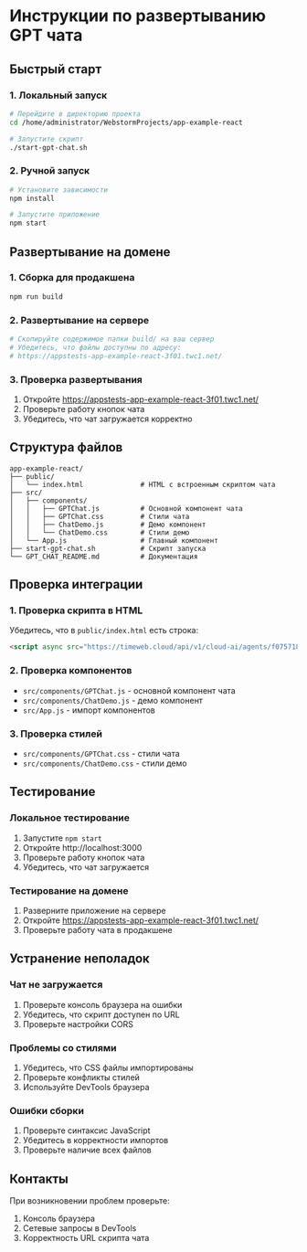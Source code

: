 # Инструкции по развертыванию GPT чата

## Быстрый старт

### 1. Локальный запуск
```bash
# Перейдите в директорию проекта
cd /home/administrator/WebstormProjects/app-example-react

# Запустите скрипт
./start-gpt-chat.sh
```

### 2. Ручной запуск
```bash
# Установите зависимости
npm install

# Запустите приложение
npm start
```

## Развертывание на домене

### 1. Сборка для продакшена
```bash
npm run build
```

### 2. Развертывание на сервере
```bash
# Скопируйте содержимое папки build/ на ваш сервер
# Убедитесь, что файлы доступны по адресу:
# https://appstests-app-example-react-3f01.twc1.net/
```

### 3. Проверка развертывания
1. Откройте https://appstests-app-example-react-3f01.twc1.net/
2. Проверьте работу кнопок чата
3. Убедитесь, что чат загружается корректно

## Структура файлов

```
app-example-react/
├── public/
│   └── index.html              # HTML с встроенным скриптом чата
├── src/
│   ├── components/
│   │   ├── GPTChat.js          # Основной компонент чата
│   │   ├── GPTChat.css         # Стили чата
│   │   ├── ChatDemo.js         # Демо компонент
│   │   └── ChatDemo.css        # Стили демо
│   └── App.js                  # Главный компонент
├── start-gpt-chat.sh           # Скрипт запуска
└── GPT_CHAT_README.md          # Документация
```

## Проверка интеграции

### 1. Проверка скрипта в HTML
Убедитесь, что в `public/index.html` есть строка:
```html
<script async src="https://timeweb.cloud/api/v1/cloud-ai/agents/f075718d-2490-40ed-9b95-09472977286e/embed.js?collapsed=true"></script>
```

### 2. Проверка компонентов
- `src/components/GPTChat.js` - основной компонент чата
- `src/components/ChatDemo.js` - демо компонент
- `src/App.js` - импорт компонентов

### 3. Проверка стилей
- `src/components/GPTChat.css` - стили чата
- `src/components/ChatDemo.css` - стили демо

## Тестирование

### Локальное тестирование
1. Запустите `npm start`
2. Откройте http://localhost:3000
3. Проверьте работу кнопок чата
4. Убедитесь, что чат загружается

### Тестирование на домене
1. Разверните приложение на сервере
2. Откройте https://appstests-app-example-react-3f01.twc1.net/
3. Проверьте работу чата в продакшене

## Устранение неполадок

### Чат не загружается
1. Проверьте консоль браузера на ошибки
2. Убедитесь, что скрипт доступен по URL
3. Проверьте настройки CORS

### Проблемы со стилями
1. Убедитесь, что CSS файлы импортированы
2. Проверьте конфликты стилей
3. Используйте DevTools браузера

### Ошибки сборки
1. Проверьте синтаксис JavaScript
2. Убедитесь в корректности импортов
3. Проверьте наличие всех файлов

## Контакты

При возникновении проблем проверьте:
1. Консоль браузера
2. Сетевые запросы в DevTools
3. Корректность URL скрипта чата
